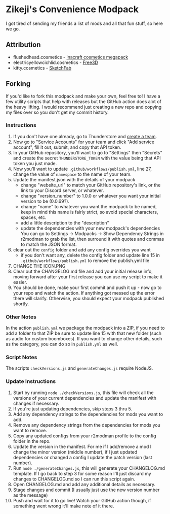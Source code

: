 # Zikeji's Convenience Modpack

I got tired of sending my friends a list of mods and all that fun stuff, so here we go.

## Attribution

- flushedhead.cosmetics - [inacraft cosmetics megapack](https://thunderstore.io/c/lethal-company/p/broiiler/inacraft_cosmetics_megapack/)  
- electricyellowcichlid.cosmetics - [Free3D](https://free3d.com/3d-model/electric-yellow-cichlid-v1--199868.html)
- kitty.cosmetics - [SketchFab](https://sketchfab.com/3d-models/kitty-70483b20fb9646dab796135f06ac531d)

## Forking

If you'd like to fork this modpack and make your own, feel free to! I have a few utility scripts that help with releases but the GitHub action does alot of the heavy lifting. I would recommend just creating a new repo and copying my files over so you don't get my commit history.

### Instructions

1. If you don't have one already, go to Thunderstore and [create a team](https://thunderstore.io/settings/teams/create/).
2. Now go to "Service Accounts" for your team and click "Add service account", fill it out, submit, and copy that API token.
3. In your GitHub repository, you'll want to go to "Settings" then "Secrets" and create the secret `THUNDERSTORE_TOKEN` with the value being that API token you just made.
4. Now you'll want to update `.github/workflows/publish.yml`, line 27, change the value of `namespace` to the name of your team.
5. Update the manifest.json with the details of your modpack
    * change "website_url" to match your GitHub repository's link, or the link to your Discord server, or whatever.
    * change "version_number" to 1.0.0 or whatever you want your initial version to be (0.0.69?).
    * change "name" to whatever you want the modpack to be named, keep in mind this name is fairly strict, so avoid special characters, spaces, etc.
    * add a little description to the "description"
    * update the dependencies with your new modpack's dependencies
    You can go to Settings -> Modpacks -> Show Dependency Strings in r2modman to grab the list, then surround it with quotes and commas to match the JSON format.
6. clear out the `config` folder and add any config overrides you want
    * if you don't want any, delete the config folder and update line 15 in `.github/workflows/publish.yml` to remove the publish.yml file
7. CHANGE THE ICON.PNG
9. Clear out the CHANGELOG.md file and add your initial release info, moving forward after your first release you can use my script to make it easier.
10. You should be done, make your first commit and push it up - now go to your repo and watch the action. If anything got messed up the error there will clarify. Otherwise, you should expect your modpack published shortly.

### Other Notes

In the action `publish.yml` we package the modpack into a ZIP, if you need to add a folder to that ZIP be sure to update line 15 with that new folder (such as audio for custom boomboxes). If you want to change other details, such as the category, you can do so in `publish.yml` as well.

### Script Notes

The scripts `checkVersions.js` and `generateChanges.js` require NodeJS.

### Update Instructions

1) Start by running `node ./checkVersions.js`, this file will check all the versions of your current dependencies and update the manifest with changes if necessary.
2) If you're just updating dependencies, skip steps 3 thru 5.
3) Add any dependency strings to the dependencies for mods you want to add.
4) Remove any dependency strings from the dependencies for mods you want to remove.
5) Copy any updated configs from your r2modman profile to the config folder in the repo.
6) Update the version in the manifest. For me if I add/remove a mod I change the minor version (middle number), if I just updated dependencies or changed a config I update the patch version (last number).
7) Run `node ./generateChanges.js`, this will generate your CHANGELOG.md template. If I go back to step 3 for some reason I'll just discard my changes to CHANGELOG.md so I can run this script again.
8) Open CHANGELOG.md and add any additional details as necessary.
9) Stage changes and commit (I usually just use the new version number as the message)
10) Push and wait for it to go live! Watch your GitHub action though, if something went wrong it'll make note of it there.